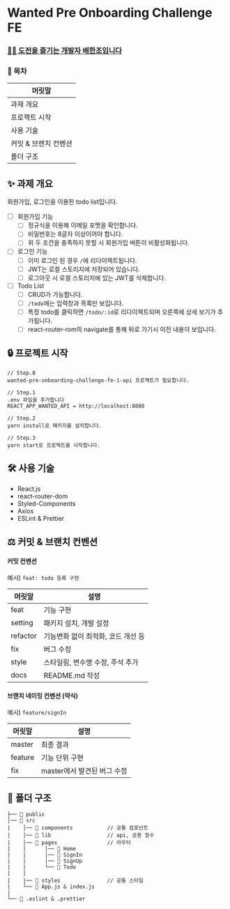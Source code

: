 # Wanted Pre Onboarding Challenge FE

### [👨‍💻 도전을 즐기는 개발자 배한조입니다](https://www.notion.so/3e61bb9e1a1747e1b492d7485806a495)

### 📰 목차
|  머릿말             |
| -------------------|
| 과재 개요           |
| 프로젝트 시작       |
| 사용 기술           |
| 커밋 & 브랜치 컨벤션 |
| 폴더 구조           |

## ✨ 과제 개요

회원가입, 로그인을 이용한 todo list입니다.

- [ ] 회원가입 기능
  - [ ] 정규식을 이용해 이메일 포멧을 확인합니다.
  - [ ] 비밀번호는 8글자 이상이어야 합니다.
  - [ ] 위 두 조건을 충족하지 못할 시 회원가입 버튼이 비활성화됩니다.
- [ ] 로그인 기능
  - [ ] 이미 로그인 된 경우 `/`에 리다이렉트됩니다.
  - [ ] JWT는 로컬 스토리지에 저장되어 있습니다.
  - [ ] 로그아웃 시 로컬 스토리지에 있는 JWT를 삭제합니다.
- [ ] Todo List
  - [ ] CRUD가 가능합니다.
  - [ ] `/todo`에는 입력창과 목록만 보입니다.
  - [ ] 특정 todo를 클릭하면 `/todo/:id`로 리다이렉트되며 오른쪽에 상세 보기가 추가됩니다.
  - [ ] react-router-rom의 navigate를 통해 뒤로 가기시 이전 내용이 보입니다.

## 🔒 프로젝트 시작

```
// Step.0
wanted-pre-onboarding-challenge-fe-1-api 프로젝트가 필요합니다.

// Step.1
.env 파일을 추가합니다
REACT_APP_WANTED_API = http://localhost:8080

// Step.2
yarn install로 패키지를 설치합니다.

// Step.3
yarn start로 프로젝트를 시작합니다.
```

## 🛠 사용 기술
- React.js
- react-router-dom
- Styled-Components
- Axios
- ESLint & Prettier

## ⚖ 커밋 & 브랜치 컨벤션
#### 커밋 컨벤션

예시) `feat: todo 등록 구현`

|  머릿말     | 설명        |
| ----------- | ---------- |
| feat        | 기능 구현   |
| setting     | 패키지 설치, 개발 설정    |
| refactor    | 기능변화 없이 최적화, 코드 개선 등    |
| fix         | 버그 수정   |
| style       | 스타일링, 변수명 수정, 주석 추가   |
| docs        | README.md 작성   |

#### 브랜치 네이밍 컨벤션 (약식)

예시) `feature/signIn`

|  머릿말      | 설명        |
| ----------- | ---------- |
| master      | 최종 결과    |
| feature     | 기능 단위 구현    |
| fix         | master에서 발견된 버그 수정   |

## 📐 폴더 구조
```
├── 📂 public
│── 📂 src
|    │── 📂 components           // 공통 컴포넌트
|    │── 📂 lib                  // api, 공용 함수
|    │── 📂 pages                // 라우터
|    |      │── 📂 Home
|    |      │── 📂 SignIn
|    |      │── 📂 SignUp
|    |      └── 📂 Todo
|    |
|    |── 📂 styles               // 공통 스타일
|    └── 📝 App.js & index.js
|
└── 📝 .eslint & .prettier
```
